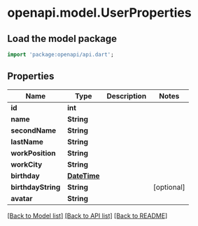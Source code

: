 # openapi.model.UserProperties

## Load the model package
```dart
import 'package:openapi/api.dart';
```

## Properties
Name | Type | Description | Notes
------------ | ------------- | ------------- | -------------
**id** | **int** |  | 
**name** | **String** |  | 
**secondName** | **String** |  | 
**lastName** | **String** |  | 
**workPosition** | **String** |  | 
**workCity** | **String** |  | 
**birthday** | [**DateTime**](DateTime.md) |  | 
**birthdayString** | **String** |  | [optional] 
**avatar** | **String** |  | 

[[Back to Model list]](../README.md#documentation-for-models) [[Back to API list]](../README.md#documentation-for-api-endpoints) [[Back to README]](../README.md)


